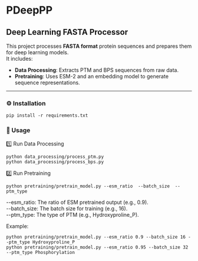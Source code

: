 # PDeepPP

## Deep Learning FASTA Processor

This project processes **FASTA format** protein sequences and prepares them for deep learning models.  
It includes:
- **Data Processing**: Extracts PTM and BPS sequences from raw data.
- **Pretraining**: Uses ESM-2 and an embedding model to generate sequence representations.

---
### ⚙️ **Installation**

    pip install -r requirements.txt

### 🚀 Usage
1️⃣ Run Data Processing

    python data_processing/process_ptm.py
    python data_processing/process_bps.py

2️⃣ Run Pretraining

    python pretraining/pretrain_model.py --esm_ratio  --batch_size  --ptm_type 

--esm_ratio: The ratio of ESM pretrained output (e.g., 0.9).  
--batch_size: The batch size for training (e.g., 16).  
--ptm_type: The type of PTM (e.g., Hydroxyproline_P).  

Example:

    python pretraining/pretrain_model.py --esm_ratio 0.9 --batch_size 16 --ptm_type Hydroxyproline_P
    python pretraining/pretrain_model.py --esm_ratio 0.95 --batch_size 32 --ptm_type Phosphorylation